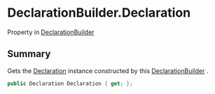 # DeclarationBuilder.Declaration

Property in [DeclarationBuilder](api/csharp/yarn.compiler.declarationbuilder.md)

## Summary


Gets the  <a href="yarn.compiler.declarationbuilder.declaration.md">Declaration</a>  instance constructed by this  <a href="yarn.compiler.declarationbuilder.md">DeclarationBuilder</a> .


```csharp
public Declaration Declaration { get; };
```

